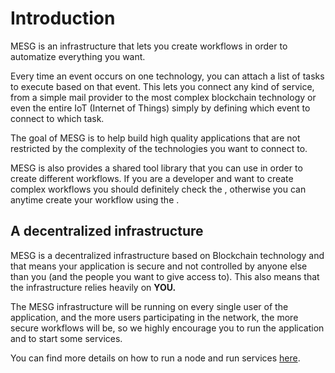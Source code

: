 # Introduction

MESG is an infrastructure that lets you create workflows in order to automatize everything you want.

Every time an event occurs on one technology, you can attach a list of tasks to execute based on that event. This lets you connect any kind of service, from a simple mail provider to the most complex blockchain technology or even the entire IoT \(Internet of Things\) simply by defining which event to connect to which task.

The goal of MESG is to help build high quality applications that are not restricted by the complexity of the technologies you want to connect to.

MESG is also provides a shared tool library that you can use in order to create different workflows. If you are a developer and want to create complex workflows you should definitely check the , otherwise you can anytime create your workflow using the .

## A decentralized infrastructure

MESG is a decentralized infrastructure based on Blockchain technology and that means your application is secure and not controlled by anyone else than you \(and the people you want to give access to\). This also means that the infrastructure relies heavily on **YOU.**

The MESG infrastructure will be running on every single user of the application, and the more users participating in the network, the more secure workflows will be, so we highly encourage you to run the application and to start some services.   
  
You can find more details on how to run a node and run services [here](https://github.com/mesg-foundation/documentation/tree/b3d92737e4dfd41f30e20d0ab1f2b8dbbf045a2d/node/README.md).

